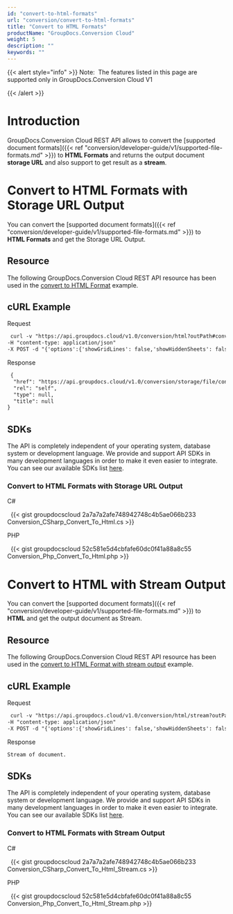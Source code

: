 ```yaml
---
id: "convert-to-html-formats"
url: "conversion/convert-to-html-formats"
title: "Convert to HTML Formats"
productName: "GroupDocs.Conversion Cloud"
weight: 5
description: ""
keywords: ""
---
```


{{< alert style="info" >}}
Note:  The features listed in this page are supported only in GroupDocs.Conversion Cloud V1

{{< /alert >}}










# Introduction #

GroupDocs.Conversion Cloud REST API allows to convert the [supported document formats]({{< ref "conversion/developer-guide/v1/supported-file-formats.md" >}}) to **HTML Formats** and returns the output document **storage URL** and also support to get result as a **stream**.

# Convert to HTML Formats with Storage URL Output #

You can convert the [supported document formats]({{< ref "conversion/developer-guide/v1/supported-file-formats.md" >}}) to **HTML Formats** and get the Storage URL Output.

## Resource ##

The following GroupDocs.Conversion Cloud REST API resource has been used in the [convert to HTML Format](https://apireference.groupdocs.cloud/conversion/#!/HtmlConvert/ConvertToHtml) example.

## cURL Example ##





 Request

```html 
 curl -v "https://api.groupdocs.cloud/v1.0/conversion/html?outPath#conversions%2F&#x26;appsid#XXXX&#x26;signature#XXX-XX" 
-H "content-type: application/json" 
-X POST -d "{'options':{'showGridLines': false,'showHiddenSheets': false,'hideWordTrackedChanges': false,'hidePdfAnnotations': false,'hideComments': false},'sourceFile':{'folder':'conversions','name':'sample.docx'}}"

 ```




 Response

```html 
 {
  "href": "https://api.groupdocs.cloud/v1.0/conversion/storage/file/conversions/sample.html",
  "rel": "self",
  "type": null,
  "title": null
}
 ```






## SDKs ##

The API is completely independent of your operating system, database system or development language. We provide and support API SDKs in many development languages in order to make it even easier to integrate. You can see our available SDKs list [here](https://github.com/groupdocs-conversion-cloud).

### Convert to HTML Formats with Storage URL Output ###





 C#



 
{{< gist groupdocscloud 2a7a7a2afe748942748c4b5ae066b233 Conversion_CSharp_Convert_To_Html.cs >}}







 PHP



 
{{< gist groupdocscloud 52c581e5d4cbfafe60dc0f41a88a8c55 Conversion_Php_Convert_To_Html.php >}}









# Convert to HTML with Stream Output #

You can convert the [supported document formats]({{< ref "conversion/developer-guide/v1/supported-file-formats.md" >}}) to **HTML** and get the output document as Stream.

## Resource ##

The following GroupDocs.Conversion Cloud REST API resource has been used in the [convert to HTML Format with stream output](https://apireference.groupdocs.cloud/conversion/#!/HtmlConvert/ConvertToHtmlStream) example.

## cURL Example ##





 Request

```html 
 curl -v "https://api.groupdocs.cloud/v1.0/conversion/html/stream?outPath#conversions%2F&#x26;appsid#XXXX&#x26;signature#XXX-XX" 
-H "content-type: application/json" 
-X POST -d "{'options':{'showGridLines': false,'showHiddenSheets': false,'hideWordTrackedChanges': false,'hidePdfAnnotations': false,'hideComments': false},'sourceFile':{'folder':'conversions','name':'sample.docx'}}"

 ```




 Response

```html 
Stream of document.
 ```






## SDKs ##

The API is completely independent of your operating system, database system or development language. We provide and support API SDKs in many development languages in order to make it even easier to integrate. You can see our available SDKs list [here](https://github.com/groupdocs-conversion-cloud).

### Convert to HTML Formats with Stream Output ###





 C#



 
{{< gist groupdocscloud 2a7a7a2afe748942748c4b5ae066b233 Conversion_CSharp_Convert_To_Html_Stream.cs >}}







 PHP



 
{{< gist groupdocscloud 52c581e5d4cbfafe60dc0f41a88a8c55 Conversion_Php_Convert_To_Html_Stream.php >}}






